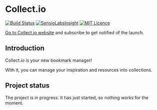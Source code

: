 Collect.io
==========

[![Build Status](https://travis-ci.org/Collect-io/Collect.io.svg?branch=develop)](https://travis-ci.org/Collect-io/Collect.io) [![SensioLabsInsight](https://insight.sensiolabs.com/projects/bad0374e-bf29-4ec5-b409-0aa444af152d/mini.png)](https://insight.sensiolabs.com/projects/bad0374e-bf29-4ec5-b409-0aa444af152d) [![MIT Licence](https://img.shields.io/github/license/Collect-io/Collect.io.svg)](LICENSE)

[Go to Collect.io website](http://getcollect.io/) and subscribe to get notified of the launch.


Introduction
------------

Collect.io is your new bookmark manager!

With it, you can manage your inspiration and resources into collections.


Project status
--------------

The project is in progress. It has just started, so nothing works for the moment.
